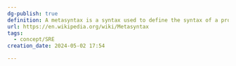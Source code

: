 ```yaml
---
dg-publish: true
definition: A metasyntax is a syntax used to define the syntax of a programming language or formal language. It describes the allowable structure and composition of phrases and sentences of a metalanguage,
url: https://en.wikipedia.org/wiki/Metasyntax
tags:
  - concept/SRE
creation_date: 2024-05-02 17:54

---
```

